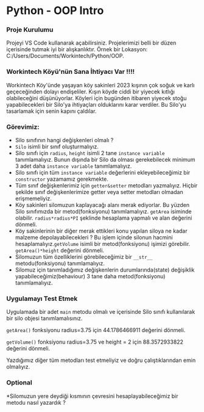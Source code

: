 # Python - OOP Intro 

### Proje Kurulumu

Projeyi VS Code kullanarak açabilirsiniz.
Projelerimizi belli bir düzen içerisinde tutmak iyi bir alışkanlıktır.
Örnek bir Lokasyon: C:/Users/Documents/Workintech/Python/OOP.

### Workintech Köyü'nün Sana İhtiyacı Var !!!!

Workintech Köy'ünde yaşayan köy sakinleri 2023 kışının çok soğuk ve karlı geçeceğinden dolayı endişeliler. Kışın köyde ciddi bir yiyecek kıtlığı olabileceğini düşünüyorlar.
Köyleri için bugünden itibaren yiyecek stoğu yapabilecekleri bir Silo'ya ihtiyaçları olduklarını karar verdiler. Bu Silo'yu tasarlamak için senin kapını çaldılar.

### Görevimiz:

* Silo sınıfının hangi değişkenleri olmalı ?
* ```Silo``` isimli bir sınıf oluşturmalıyız.
* Silo sınıfı için  ```radius```, ```height``` isimli 2 tane ````instance variable```` tanımlamalıyız. Bunun dışında bir Silo da olması gerekebilecek minimum 3 adet daha ````instance variable```` tanımlamalıyız.
* Silo sınıfı için tüm  ````instance variable```` değerlerini ekleyebileceğimiz bir ```constructor``` yazamamız gerekmekte.
* Tüm sınıf değişkenlerimiz için ```getter&setter``` metodları yazmalıyız. Hiçbir şekilde sınıf değişkenlerimize getter veya setter metodları olmadan erişmemeliyiz.
* Köy sakinleri silomuzun kaplayacağı alanı merak ediyorlar. Bu yüzden Silo sınıfımızda bir metod(fonksiyonu) tanımlamalıyız. ```getArea``` isiminde olabilir. ```radius*radius*PI``` şeklinde hesaplama yapmalı ve alan değerini dönmeli.
* Köy sakinlerinin bir diğer merak ettikleri konu yapılan siloya ne kadar malzeme depolayabilecekleri ? Bu işlem içinde silonun hacmini hesaplamalıyız.```getVolume``` isimli bir metod(fonksiyonu) işimizi görebilir. ```getArea()*height``` değerini dönmeli.
* Silomuzun tüm özelliklerini görebileceğimiz bir ```__str__``` metodu(fonksiyonu) tanımlamalıyız.
* Silomuz için tanımladığımız değişkenlerin durumlarında(state) değişiklik yapabileceğimiz(behaviour) 3 tane daha metod(fonksiyonu) tanımlamalıyız.


### Uygulamayı Test Etmek

Uygulamada bir adet ```main``` metodu olmalı ve içerisinde Silo sınıfı kullanılarak bir silo objesi tanımlamalısınız.

```getArea()``` fonksiyonu radius=3.75 için 44.1786466911 değerini dönmeli.

```getVolume()``` fonksiyonu radius=3.75 ve height = 2 için 88.3572933822 değerini dönmeli.

Yazdığımız diğer tüm metodları test etmeliyiz ve doğru çalıştıklarından emin olmalıyız.


### Optional

*Silomuzun yere deydiği kısmının çevresini hesaplayabileceğimiz bir metodu nasıl yazardık ?

